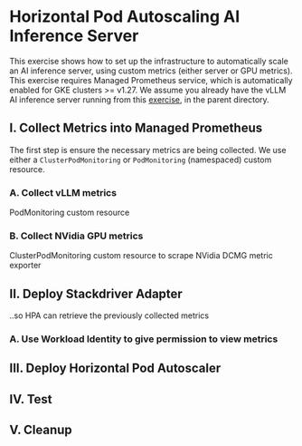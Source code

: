 # Horizontal Pod Autoscaling AI Inference Server

This exercise shows how to set up the infrastructure to automatically
scale an AI inference server, using custom metrics (either server
or GPU metrics). This exercise requires Managed Prometheus service,
which is automatically enabled for GKE clusters >= v1.27. We assume
you already have the vLLM AI inference server running from this
[exercise](../README.md), in the parent directory.

## I. Collect Metrics into Managed Prometheus

The first step is ensure the necessary metrics are being collected. We
use either a `ClusterPodMonitoring` or `PodMonitoring` (namespaced)
custom resource.

### A. Collect vLLM metrics

PodMonitoring custom resource

### B. Collect NVidia GPU metrics

ClusterPodMonitoring custom resource to scrape NVidia DCMG metric exporter

## II. Deploy Stackdriver Adapter

..so HPA can retrieve the previously collected metrics

### A. Use Workload Identity to give permission to view metrics

## III. Deploy Horizontal Pod Autoscaler

## IV. Test

## V. Cleanup

